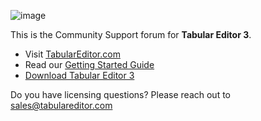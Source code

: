 ![image](https://user-images.githubusercontent.com/30911111/119989208-34ca4380-bfc7-11eb-8c54-e64d682c396d.png)

This is the Community Support forum for **Tabular Editor 3**.

- Visit [TabularEditor.com](https://tabulareditor.com)
- Read our [Getting Started Guide](https://docs.tabulareditor.com/projects/te3/en/latest/getting-started.html)
- [Download Tabular Editor 3](https://docs.tabulareditor.com/projects/te3/en/latest/downloads.html)

Do you have licensing questions? Please reach out to [sales@tabulareditor.com](mailto:sales@tabulareditor.com)
